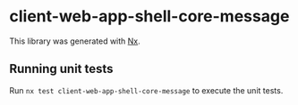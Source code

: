 # client-web-app-shell-core-message

This library was generated with [Nx](https://nx.dev).

## Running unit tests

Run `nx test client-web-app-shell-core-message` to execute the unit tests.
